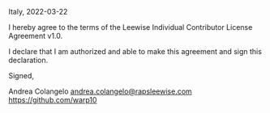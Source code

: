 Italy, 2022-03-22

I hereby agree to the terms of the Leewise Individual Contributor License
Agreement v1.0.

I declare that I am authorized and able to make this agreement and sign this
declaration.

Signed,

Andrea Colangelo andrea.colangelo@rapsleewise.com https://github.com/warp10
